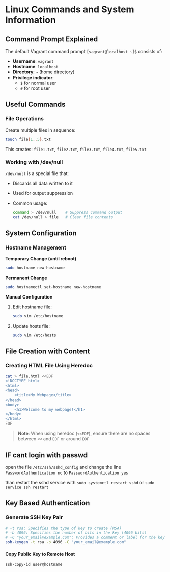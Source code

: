 # Linux Commands and System Information

## Command Prompt Explained

The default Vagrant command prompt `[vagrant@localhost ~]$` consists of:

- **Username**: `vagrant`
- **Hostname**: `localhost`
- **Directory**: `~` (home directory)
- **Privilege indicator**:
  - `$` for normal user
  - `#` for root user

## Useful Commands

### File Operations

Create multiple files in sequence:

```bash
touch file{1..5}.txt
```

This creates: `file1.txt`, `file2.txt`, `file3.txt`, `file4.txt`, `file5.txt`

### Working with /dev/null

`/dev/null` is a special file that:

- Discards all data written to it
- Used for output suppression
- Common usage:

  ```bash
  command > /dev/null    # Suppress command output
  cat /dev/null > file   # Clear file contents
  ```

## System Configuration

### Hostname Management

**Temporary Change (until reboot)**

```bash
sudo hostname new-hostname
```

**Permanent Change**

```bash
sudo hostnamectl set-hostname new-hostname
```

**Manual Configuration**

1. Edit hostname file:

   ```bash
   sudo vim /etc/hostname
   ```

2. Update hosts file:

   ```bash
   sudo vim /etc/hosts
   ```

## File Creation with Content

### Creating HTML File Using Heredoc

```bash
cat > file.html <<EOF
<!DOCTYPE html>
<html>
<head>
    <title>My Webpage</title>
</head>
<body>
    <h1>Welcome to my webpage!</h1>
</body>
</html>
EOF
```

> **Note**: When using heredoc (`<<EOF`), ensure there are no spaces between `<<` and `EOF` or around `EOF`

## IF cant login with passwd

open the file `/etc/ssh/sshd_config` and change the line `PasswordAuthentication no` to `PasswordAuthentication yes`

than restart the sshd service with `sudo systemctl restart sshd` or `sudo service ssh restart`

## Key Based Authentication

### Generate SSH Key Pair

```bash
# -t rsa: Specifies the type of key to create (RSA)
# -b 4096: Specifies the number of bits in the key (4096 bits)
# -C "your_email@example.com": Provides a comment or label for the key
ssh-keygen -t rsa -b 4096 -C "your_email@example.com"
```

#### Copy Public Key to Remote Host

```bash
ssh-copy-id user@hostname
```
